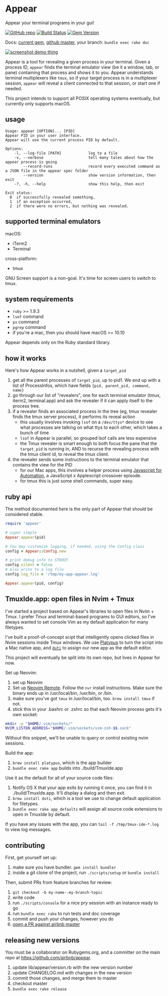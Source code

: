 # Appear

Appear your terminal programs in your gui!

[![GitHub repo](https://badge.fury.io/gh/airbnb%2Fappear.svg)](https://github.com/airbnb/appear) [![Build Status](https://secure.travis-ci.org/airbnb/appear.svg?branch=master)](http://travis-ci.org/airbnb/appear) [![Gem Version](https://badge.fury.io/rb/appear.svg)](https://badge.fury.io/rb/appear)

Docs: [current gem](http://www.rubydoc.info/gems/appear), [github master](http://www.rubydoc.info/github/airbnb/appear/master), your branch: `bundle exec rake doc`

[![screenshot demo thing](./screenshot.gif)](https://github.com/airbnb/appear/raw/master/screenshot.gif)
<!-- the above screenshot is purposefully broken for YARD docs: it's annoying
     there, but nice on github :) -->

Appear is a tool for revealing a given process in your terminal. Given a
process ID, `appear` finds the terminal emulator view (be it a window, tab, or
pane) containing that process and shows it to you. Appear understands terminal
multiplexers like `tmux`, so if your target process is in a multiplexer
session, `appear` will reveal a client connected to that session, or start one
if needed.

This project intends to support all POSIX operating systems eventually, but
currently only supports macOS.

## usage

```
Usage: appear [OPTION]... [PID]
Appear PID in your user interface.
Appear will use the current process PID by default.

Options:
    -l, --log-file [PATH]            log to a file
    -v, --verbose                    tell many tales about how the appear process is going
        --record-runs                record every executed command as a JSON file in the appear spec folder
        --version                    show version information, then exit
    -?, -h, --help                   show this help, then exit

Exit status:
  0  if successfully revealed something,
  1  if an exception occurred,
  2  if there were no errors, but nothing was revealed.
```

## supported terminal emulators

macOS:

 - iTerm2
 - Terminal

cross-platform:

 - tmux

GNU Screen support is a non-goal. It's time for screen users to switch to tmux.

## system requirements

 - `ruby` >= 1.9.3
 - `lsof` command
 - `ps` command
 - `pgrep` command
 - if you're a mac, then you should have macOS >= 10.10

Appear depends only on the Ruby standard library.

## how it works

Here's how Appear works in a nutshell, given a `target_pid`

1. get all the parent processes of `target_pid`, up to pid1. We end up with a
   list of ProcessInfos, which have fields `{pid, parent_pid, command, name}`
2. go through our list of "revealers", one for each terminal emulator (tmux,
   iterm2, terminal.app) and ask the revealer if it can apply itself to the
   process tree.
3. if a revealer finds an associated process in the tree (eg, tmux revealer
   finds the tmux server process), it performs its reveal action
    - this usually involves invoking `lsof` on a `/dev/ttys*` device to see what
      processes are talking on what ttys to each other, which takes a bunch of
      time
    - `lsof` in Appear is parallel, so grouped lsof calls are less expensive
    - the Tmux revealer is smart enough to both focus the pane that the
      `target_pid` is running in, AND to recurse the revealing process with the
      tmux client id, to reveal the tmux client.
4. the revealer sends some instructions to the terminal emulator that contains
   the view for the PID
    - for our Mac apps, this involves a helper process using [Javascript for
      Automation][jfora], a JavaScript x Applescript crossover episode.
    - for tmux this is just some shell commands, super easy.

[jfora]: https://developer.apple.com/library/mac/releasenotes/InterapplicationCommunication/RN-JavaScriptForAutomation/Articles/OSX10-10.html#//apple_ref/doc/uid/TP40014508-CH109-SW1

## ruby api

The method documented here is the only part of Appear that should be considered
stable.

```ruby
require 'appear'

# super simple
Appear.appear(pid)

# You may customize logging, if needed, using the Config class
config = Appear::Config.new

# print debug info to STDOUT
config.silent = false
# also write to a log file
config.log_file = '/tmp/my-app-appear.log'

Appear.appear(pid, config)
```

## TmuxIde.app: open files in Nvim + Tmux

I've started a project based on Appear's libraries to open files in Nvim +
Tmux. I prefer Tmux and terminal-based programs to GUI editors, so I've always
wanted to set console Vim as my default application for many filetypes.

I've built a proof-of-concept scipt that intelligently opens clicked files in
Nvim sessions inside Tmux windows. We use
[Platypus](http://sveinbjorn.org/platypus) to turn the script into a Mac native
app, and [`duti`](http://duti.org/) to assign our new app as the default
editor.

This project will eventually be split into its own repo, but lives in Appear
for now.


Set up Neovim:

1. set up Neovim
1. Set up [Neovim Remote](https://github.com/mhinz/neovim-remote).
   Follow the `nvr` install instructions. Make sure the binary ends up in
   /usr/local/bin, /usr/bin, or /bin.
1. make sure you've got `tmux` in /usr/local/bin, too. `brew install tmux` if not.
1. stick this in your .bashrc or .zshrc so that each Neovim process gets it's own socket:
  ```bash
  mkdir -p "$HOME/.vim/sockets/"
  NVIM_LISTEN_ADDRESS="$HOME/.vim/sockets/vim-zsh-$$.sock"
  ```
  Without this snippet, we'll be unable to query or control existing nvim sessions.

Build the app:

1. `brew install platypus`, which is the app builder
1. `bundle exec rake app` builds into ./build/TmuxIde.app

Use it as the default for all of your source code files:

1. Notify OS X that your app exits by running it once, you can find it in
   ./build/TmuxIde.app. It'll display a dialog and then exit.
1. `brew install duti`, which is a tool we use to change default application for filetypes.
1. `bundle exec rake app_defaults` will assign all source code extensions to
   open in TmuxIde by default.

If you have any issues with the app, you can `tail -f /tmp/tmux-ide-*.log` to
view log messages.

## contributing

First, get yourself set up:

1. make sure you have bundler. `gem install bundler`
2. inside a git clone of the project, run `./scripts/setup` or `bundle install`

Then, submit PRs from feature branches for review:

1. `git checkout -b my-name--my-branch-topic`
1. write code
1. run `./scripts/console` for a nice pry session with an instance ready to go
1. run `bundle exec rake` to run tests and doc coverage
1. commit and push your changes, however you do
1. [open a PR against airbnb master](https://github.com/airbnb/appear/compare?expand=1)

## releasing new versions

You must be a collaborator on Rubygems.org, and a committer on the main repo at
https://github.com/airbnb/appear.

1. update lib/appear/version.rb with the new version number
1. update CHANGELOG.md with changes in the new version
1. commit those changes, and merge them to master
1. checkout master
1. `bundle exec rake release`
